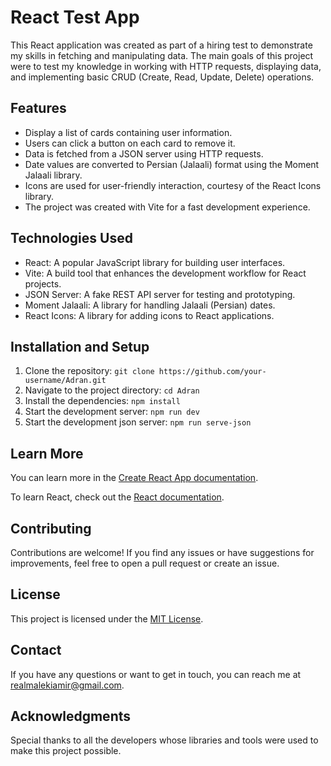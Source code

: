 # React Test App

This React application was created as part of a hiring test to demonstrate my skills in fetching and manipulating data. The main goals of this project were to test my knowledge in working with HTTP requests, displaying data, and implementing basic CRUD (Create, Read, Update, Delete) operations.

## Features

- Display a list of cards containing user information.
- Users can click a button on each card to remove it.
- Data is fetched from a JSON server using HTTP requests.
- Date values are converted to Persian (Jalaali) format using the Moment Jalaali library.
- Icons are used for user-friendly interaction, courtesy of the React Icons library.
- The project was created with Vite for a fast development experience.

## Technologies Used

- React: A popular JavaScript library for building user interfaces.
- Vite: A build tool that enhances the development workflow for React projects.
- JSON Server: A fake REST API server for testing and prototyping.
- Moment Jalaali: A library for handling Jalaali (Persian) dates.
- React Icons: A library for adding icons to React applications.

## Installation and Setup

1. Clone the repository: `git clone https://github.com/your-username/Adran.git`
2. Navigate to the project directory: `cd Adran`
3. Install the dependencies: `npm install`
4. Start the development server: `npm run dev`
5. Start the development json server: `npm run serve-json`

## Learn More

You can learn more in the [Create React App documentation](https://create-react-app.dev/docs/getting-started/).

To learn React, check out the [React documentation](https://react.dev/).

## Contributing

Contributions are welcome! If you find any issues or have suggestions for improvements, feel free to open a pull request or create an issue.

## License

This project is licensed under the [MIT License](LICENSE).

## Contact

If you have any questions or want to get in touch, you can reach me at realmalekiamir@gmail.com.

## Acknowledgments

Special thanks to all the developers whose libraries and tools were used to make this project possible.
